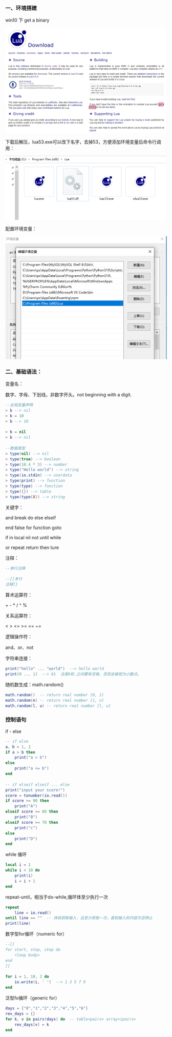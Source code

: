 ### 一、环境搭建

win10 下 get a binary

![0](../.all_images/lua0.png)

下载后解压，lua53.exe可以改下名字，去掉53，方便添加环境变量后命令行调用：

![image-20220526124129187](../.all_images/image-20220526124129187.png)



配置环境变量：

![image-20220526124216372](../.all_images/image-20220526124216372.png)



### 二、基础语法：

变量名：

数字、字母、下划线，非数字开头。not beginning with a digit.

```lua
--全局变量声明
> b --> nil
> b = 10
> b --> 10

> b = nil
> b --> nil

--数据类型
> type(nil) --> nil
> type(true) --> boolean
> type(10.4 * 3) --> number
> type("Hello world") --> string
> type(io.stdin) --> userdata
> type(print) --> function
> type(type) --> function
> type({}) --> table
> type(type(X)) --> string

```



关键字：

and    break	do	else 	elseif

end	false	for	function	goto

if 	in	local	nil	not	until	while

or	repeat	return	then	ture



注释：

```lua
--单行注释

--[[多行
注释]]
```

算术运算符：

\+ \- \* /  ^ % 

关系运算符：

<  >  <=  >=  ==  ~=

逻辑操作符：

and、or、not

字符串连接：

```lua
print("hello" ... "world")  --> hello world
print(0 ... 1)  --> 01  注意0和.之间要有空格，否则会被视为小数点。
```



随机数生成：math.random()

``` lua
math.random()  -- return real number [0, 1)
math.random(n) -- return real number [1, n]
math.random(l, u) -- return real number [l, u]
```



### 控制语句

if - else

```lua
-- if else
a, b = 1, 2
if a > b then
    print("a > b")
else
    print("a <= b")
end

-- if elseif elseif ... else 
print("input your score!")
score = tonumber(io.read())
if score >= 90 then
    print("A")
elseif score >= 80 then
    print("B")
elseif score >= 70 then
    print("c")
else
    print("D")
end
```

while 循环

```lua
local i = 1
while i < 10 do
    print(i)
    i = i + 1
end
```

repeat-until，相当于do-while,循环体至少执行一次

```lua
repeat
    line = io.read()
until line == ""  -- 持续获取输入，且至少获取一次，直到输入的内容为空停止
print(line)
```

数字型for循环（numeric for）

```lua
--[[
for start, stop, step do
	<loop body>
end
]]

for i = 1, 10, 2 do
    io.write(i, ' ')  --> 1 3 5 7 9
end
```

泛型fo循环（generic for）

```lua
days = {"0","1","2","3","4","5","6"}
rev_days = {}
for k, v in pairs(days) do  -- table<pairs> array<ipairs>
    rev_days[v] = k
end

```

